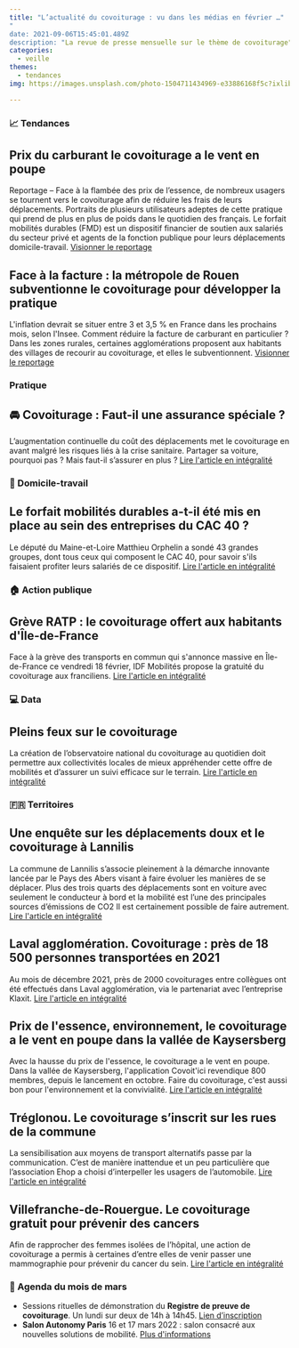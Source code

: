 ```yaml
---
title: "L’actualité du covoiturage : vu dans les médias en février …"
"
date: 2021-09-06T15:45:01.489Z
description: "La revue de presse mensuelle sur le thème de covoiturage"
categories:
  - veille
themes:
  - tendances
img: https://images.unsplash.com/photo-1504711434969-e33886168f5c?ixlib=rb-1.2.1&ixid=MnwxMjA3fDB8MHxwaG90by1wYWdlfHx8fGVufDB8fHx8&auto=format&fit=crop&w=870&q=80

---
```


### 📈 Tendances 
## Prix du carburant le covoiturage a le vent en poupe
Reportage – Face à la flambée des prix de l’essence, de nombreux usagers se tournent vers le covoiturage afin de réduire les frais de leurs déplacements. Portraits de plusieurs utilisateurs adeptes de cette pratique qui prend de plus en plus de poids dans le quotidien des français. 
Le forfait mobilités durables (FMD) est un dispositif financier de soutien aux salariés du secteur privé et agents de la fonction publique pour leurs déplacements domicile-travail.
[Visionner le reportage](https://www.tf1.fr/tf1/jt-20h/videos/prix-du-carburant-le-covoiturage-a-le-vent-en-poupe-79845814.html)
## Face à la facture : la métropole de Rouen subventionne le covoiturage pour développer la pratique
L'inflation devrait se situer entre 3 et 3,5 % en France dans les prochains mois, selon l'Insee. Comment réduire la facture de carburant en particulier ? Dans les zones rurales, certaines agglomérations proposent aux habitants des villages de recourir au covoiturage, et elles le subventionnent.
[Visionner le reportage](https://www.francetvinfo.fr/economie/transports/covoiturage/face-a-la-facture-la-metropole-de-rouen-subventionne-le-covoiturage-pour-developper-la-pratique_4950414.html)

### Pratique
## 🚘 Covoiturage : Faut-il une assurance spéciale ?
L’augmentation continuelle du coût des déplacements met le covoiturage en avant malgré les risques liés à la crise sanitaire. Partager sa voiture, pourquoi pas ? Mais faut-il s’assurer en plus ?
[Lire l'article en intégralité](https://www.leprogres.fr/magazine-automobile/2022/02/09/covoiturage-faut-il-une-assurance-speciale)

### 💼 Domicile-travail 
## Le forfait mobilités durables a-t-il été mis en place au sein des entreprises du CAC 40 ?
Le député du Maine-et-Loire Matthieu Orphelin a sondé 43 grandes groupes, dont tous ceux qui composent le CAC 40, pour savoir s'ils faisaient profiter leurs salariés de ce dispositif.
[Lire l'article en intégralité](https://www.20minutes.fr/planete/3229895-20220208-transports-forfait-mobilites-durables-mis-place-sein-entreprises-cac-40?utm_campaign=Le%20Concentré%20Vélo%20ˏˋ🍋🚲ˎˊ%20%E2%80%8F&utm_medium=email&utm_source=Revue%20newsletter)

### 🏠 Action publique
## Grève RATP : le covoiturage offert aux habitants d'Île-de-France
Face à la grève des transports en commun qui s'annonce massive en Île-de-France ce vendredi 18 février, IDF Mobilités propose la gratuité du covoiturage aux franciliens.
[Lire l'article en intégralité](https://actu.fr/societe/greve-ratp-le-covoiturage-offert-aux-habitants-d-ile-de-france_48778345.html)

### 💻 Data
## Pleins feux sur le covoiturage
La création de l’observatoire national du covoiturage au quotidien doit permettre aux collectivités locales de mieux appréhender cette offre de mobilités et d’assurer un suivi efficace sur le terrain.
[Lire l'article en intégralité](https://www.lagazettedescommunes.com/788779/pleins-feux-sur-le-covoiturage/)

### 🇫🇷 Territoires 
## Une enquête sur les déplacements doux et le covoiturage à Lannilis
La commune de Lannilis s’associe pleinement à la démarche innovante lancée par le Pays des Abers visant à faire évoluer les manières de se déplacer. Plus des trois quarts des déplacements sont en voiture avec seulement le conducteur à bord et la mobilité est l’une des principales sources d’émissions de CO2 Il est certainement possible de faire autrement.
[Lire l'article en intégralité](https://www.letelegramme.fr/finistere/lannilis/une-enquete-sur-les-deplacements-doux-et-le-covoiturage-a-lannilis-21-02-2022-12925947.php)
## Laval agglomération. Covoiturage : près de 18 500 personnes transportées en 2021
Au mois de décembre 2021, près de 2000 covoiturages entre collègues ont été effectués dans Laval agglomération, via le partenariat avec l’entreprise Klaxit.
[Lire l'article en intégralité](https://www.ouest-france.fr/pays-de-la-loire/laval-53000/laval-agglomeration-covoiturage-pres-de-18-500-personnes-transportees-en-2021-8c810dea-82b6-11ec-9ba3-2e77758d00f9)
## Prix de l'essence, environnement, le covoiturage a le vent en poupe dans la vallée de Kaysersberg
Avec la hausse du prix de l'essence, le covoiturage a le vent en poupe. Dans la vallée de Kaysersberg, l'application Covoit'ici revendique 800 membres, depuis le lancement en octobre. Faire du covoiturage, c'est aussi bon pour l'environnement et la convivialité.
[Lire l'article en intégralité](https://www.francebleu.fr/infos/societe/prix-de-l-essence-environnement-le-covoiturage-a-le-vent-en-poupe-dans-la-vallee-de-kaysersberg-1644342792)
## Tréglonou. Le covoiturage s’inscrit sur les rues de la commune
La sensibilisation aux moyens de transport alternatifs passe par la communication. C’est de manière inattendue et un peu particulière que l’association Ehop a choisi d’interpeller les usagers de l’automobile.
[Lire l'article en intégralité](https://www.ouest-france.fr/bretagne/treglonou-29870/le-covoiturage-sinscrit-sur-les-rues-de-la-commune-3851c104-18f8-4797-9db7-cb5012027b57)
## Villefranche-de-Rouergue. Le covoiturage gratuit pour prévenir des cancers
Afin de rapprocher des femmes isolées de l’hôpital, une action de covoiturage a permis à certaines d’entre elles de venir passer une mammographie pour prévenir du cancer du sein.
[Lire l'article en intégralité](https://www.ladepeche.fr/2022/02/13/le-covoiturage-gratuit-pour-prevenir-des-cancers-10107266.php)

### 📅 Agenda du mois de mars 
- Sessions rituelles de démonstration du **Registre de preuve de covoiturage**. Un lundi sur deux de 14h à 14h45. [Lien d’inscription](https://app.livestorm.co/dinum-12/demo-hedbo-du-rpc?type=detailed)
- **Salon Autonomy Paris** 16 et 17 mars 2022 : salon consacré aux nouvelles solutions de mobilité. [Plus d'informations](https://www.autonomy.paris) 






